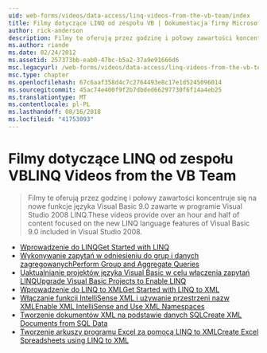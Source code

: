 ```yaml
---
uid: web-forms/videos/data-access/linq-videos-from-the-vb-team/index
title: Filmy dotyczące LINQ od zespołu VB | Dokumentacja firmy Microsoft
author: rick-anderson
description: Filmy te oferują przez godzinę i połowy zawartości koncentruje się na nowe funkcje języka Visual Basic 9.0 zawarte w programie Visual Studio 2008 LINQ.
ms.author: riande
ms.date: 02/24/2012
ms.assetid: 257373bb-eab0-47bc-b5a2-37a9e91666d6
msc.legacyurl: /web-forms/videos/data-access/linq-videos-from-the-vb-team
msc.type: chapter
ms.openlocfilehash: 67c6aaf358d4c7c2764493e8c17e1d5245096014
ms.sourcegitcommit: 45ac74e400f9f2b7dbded66297730f6f14a4eb25
ms.translationtype: MT
ms.contentlocale: pl-PL
ms.lasthandoff: 08/16/2018
ms.locfileid: "41753093"
---
```

<a name="linq-videos-from-the-vb-team"></a><span data-ttu-id="58477-103">Filmy dotyczące LINQ od zespołu VB</span><span class="sxs-lookup"><span data-stu-id="58477-103">LINQ Videos from the VB Team</span></span>
====================
> <span data-ttu-id="58477-104">Filmy te oferują przez godzinę i połowy zawartości koncentruje się na nowe funkcje języka Visual Basic 9.0 zawarte w programie Visual Studio 2008 LINQ.</span><span class="sxs-lookup"><span data-stu-id="58477-104">These videos provide over an hour and half of content focused on the new LINQ language features of Visual Basic 9.0 included in Visual Studio 2008.</span></span>


- [<span data-ttu-id="58477-105">Wprowadzenie do LINQ</span><span class="sxs-lookup"><span data-stu-id="58477-105">Get Started with LINQ</span></span>](how-do-i-get-started-with-linq.md)
- [<span data-ttu-id="58477-106">Wykonywanie zapytań w odniesieniu do grup i danych zagregowanych</span><span class="sxs-lookup"><span data-stu-id="58477-106">Perform Group and Aggregate Queries</span></span>](how-do-i-perform-group-and-aggregate-queries.md)
- [<span data-ttu-id="58477-107">Uaktualnianie projektów języka Visual Basic w celu włączenia zapytań LINQ</span><span class="sxs-lookup"><span data-stu-id="58477-107">Upgrade Visual Basic Projects to Enable LINQ</span></span>](how-do-i-upgrade-visual-basic-projects-to-enable-linq.md)
- [<span data-ttu-id="58477-108">Wprowadzenie do LINQ to XML</span><span class="sxs-lookup"><span data-stu-id="58477-108">Get Started with LINQ to XML</span></span>](how-do-i-get-started-with-linq-to-xml.md)
- [<span data-ttu-id="58477-109">Włączanie funkcji IntelliSense XML i używanie przestrzeni nazw XML</span><span class="sxs-lookup"><span data-stu-id="58477-109">Enable XML IntelliSense and Use XML Namespaces</span></span>](how-do-i-enable-xml-intellisense-and-use-xml-namespaces.md)
- [<span data-ttu-id="58477-110">Tworzenie dokumentów XML na podstawie danych SQL</span><span class="sxs-lookup"><span data-stu-id="58477-110">Create XML Documents from SQL Data</span></span>](how-do-i-create-xml-documents-from-sql-data.md)
- [<span data-ttu-id="58477-111">Tworzenie arkuszy programu Excel za pomocą LINQ to XML</span><span class="sxs-lookup"><span data-stu-id="58477-111">Create Excel Spreadsheets using LINQ to XML</span></span>](how-do-i-create-excel-spreadsheets-using-linq-to-xml.md)
